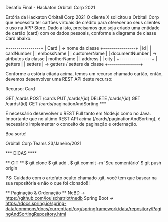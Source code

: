 Desafio Final - Hackaton Orbitall Corp 2021

Estória da Hackaton Orbitall Corp 2021
O cliente X solicitou a Orbitall Corp que necessita ter cartões virtuais de crédito para oferecer ao seus clientes o uso na APP Store. Dado a isto, precisamos que seja criado uma entidade de cartão (card) com os dados pessoais, conforme a diagrama de classe Card abaixo:

+----------------+
| Card           | -> nome da classe
+----------------+
| id             |
| cardNumber     |
| embossName     |
| customerName   |
| documentNumber | -> atributos da classe
| motherName     |
| address        |
| city           |
+----------------+
| getters        |
| setters        | -> getters / setters da classe
+----------------+

Conforme a estória citada acima, temos um recurso chamado cartão, então, devemos desenvolver uma REST API deste recurso:

Recurso: Card

GET     /cards
POST    /cards
PUT     /cards/{id}
DELETE  /cards/{id}
GET     /cards/{id}
GET     /cards/paginationAndSorting ***

É necessário desenvolver o REST Full tanto em Node.js como no Java. Importante que no último REST API acima (/cards/paginationAndSorting), é necessário implementar o conceito de paginação e ordernação.

Boa sorte!

Orbitall Corp Teams
23/Janeiro/2021





*** DICAS ****

** GIT **
$ git clone <branch>
$ git add .
$ git commit -m 'Seu comentário'
$ git push origin <branch>

PS: Cuidado com o artefato oculto chamado .git, você tem que basear na sua repositória e não o que foi clonado!!!

** Paginação & Ordenação **
NeBD -> https://github.com/louischatriot/nedb
Spring Boot -> https://docs.spring.io/spring-data/commons/docs/current/api/org/springframework/data/repository/PagingAndSortingRepository.html

